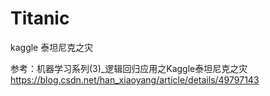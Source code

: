 # Titanic
kaggle 泰坦尼克之灾

参考：机器学习系列(3)_逻辑回归应用之Kaggle泰坦尼克之灾 https://blog.csdn.net/han_xiaoyang/article/details/49797143
